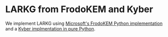 # LARKG from FrodoKEM and Kyber

We implement LARKG using [Microsoft's FrodoKEM Python implementation](https://github.com/microsoft/PQCrypto-LWEKE/blob/master/python3/frodokem.py) and a [Kyber implmentation in pure Python](https://github.com/jack4818/kyber-py).
